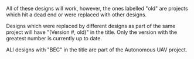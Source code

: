 All of these designs will work, however, the ones labelled "old" are projects which hit a dead end or were replaced with other designs.

Designs which were replaced by different designs as part of the same project will have "(Version #, old)" in the title. Only the version with the greatest number is currently up to date. 

ALl designs with "BEC" in the title are part of the Autonomous UAV project. 
